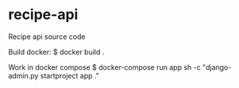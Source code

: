# recipe-api
Recipe api source code

Build docker:
$ docker build .

Work in docker compose
$ docker-compose run app sh -c "django-admin.py startproject app ."